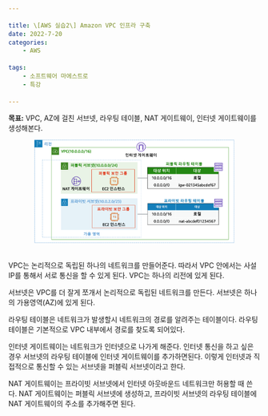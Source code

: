 ```yaml
---

title: \[AWS 실습2\] Amazon VPC 인프라 구축
date: 2022-7-20
categories: 
    - AWS

tags:
    - 소프트웨어 마에스트로
    - 특강
 
---
```


__목표:__ VPC, AZ에 걸친 서브넷, 라우팅 테이블, NAT 게이트웨이, 인터넷 게이트웨이를 생성해본다.


<div style="text-align: center;">
    <img src="/assets/img/aws_practice_2.png" alt="aws_practice_2" width="400"/>
</div>
<br>

VPC는 논리적으로 독립된 하나의 네트워크를 만들어준다. 따라서 VPC 안에서는 사설IP를 통해서 서로 통신을 할 수 있게 된다. VPC는 하나의 리전에 있게 된다.

서브넷은 VPC를 더 잘게 쪼개서 논리적으로 독립된 네트워크를 만든다. 서브넷은 하나의 가용영역(AZ)에 있게 된다.

라우팅 테이블은 네트워크가 발생할시 네트워크의 경로를 알려주는 테이블이다. 라우팅 테이블은 기본적으로 VPC 내부에서 경로를 찾도록 되어있다. 

인터넷 게이트웨이는 네트워크가 인터넷으로 나가게 해준다. 인터넷 통신을 하고 싶은 경우 서브넷의 라우팅 테이블에 인터넷 게이트웨이를 추가하면된다. 이렇게 인터넷과 직접적으로 통신할 수 있는 서브넷을 퍼블릭 서브넷이라고 한다.

NAT 게이트웨이는 프라이빗 서브넷에서 인터넷 아웃바운드 네트워크만 허용할 때 쓴다. NAT 게이트웨이는 퍼블릭 서브넷에 생성하고, 프라이빗 서브넷의 라우팅 테이블에 NAT 게이트웨이의 주소를 추가해주면 된다.

